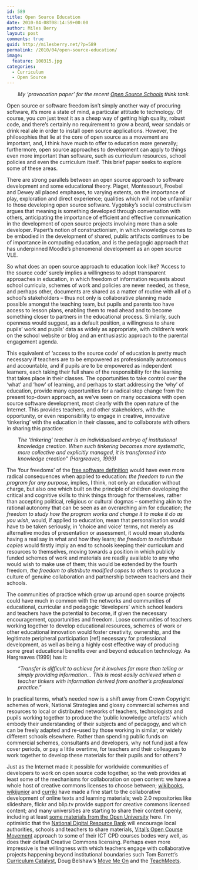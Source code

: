 ```yaml
---
id: 589
title: Open Source Education
date: 2010-04-08T08:14:59+00:00
author: Miles Berry
layout: post 
comments: true
guid: http://milesberry.net/?p=589
permalink: /2010/04/open-source-education/
image:
  feature: 100315.jpg
categories:
  - Curriculum
  - Open Source
---
```

<p class="rteindent1" style="padding-left: 30px;">
  <em>My &#8216;provocation paper&#8217; for the recent <a href="http://opensourceschools.org.uk">Open Source Schools</a> think tank.</em>
</p>

Open source or software freedom isn’t simply another way of procuring software, it’s more a state of mind, a particular attitude to technology. Of course, you _can_ just treat it as a cheap way of getting high quality, robust code, and there’s certainly no requirement to grow a beard, wear sandals or drink real ale in order to install open source applications. However, the philosophies that lie at the core of open source as a movement are important, and, I think have much to offer to education more generally; furthermore, open source approaches to development can apply to things even more important than software, such as curriculum resources, school policies and even the curriculum itself. This brief paper seeks to explore some of these areas.

<!--more-->There are strong parallels between an open source approach to software development and some educational theory. Piaget, Montessouri, Froebel and Dewey all placed emphases, to varying extents, on the importance of play, exploration and direct experience; qualities which will not be unfamiliar to those developing open source software. Vygotsky’s social constructivism argues that meaning is something developed through conversation with others, anticipating the importance of efficient and effective communication in the development of open source projects involving more than a sole developer. Papert’s notion of constructionism, in which knowledge comes to be embodied in the development of shared, public artifacts continues to be of importance in computing education, and is the pedagogic approach that has underpinned Moodle’s phenomenal development as an open source VLE.

So what does an open source approach to education look like? ‘Access to the source code’ surely implies a willingness to adopt transparent approaches in education, in which freedom of information requests about school curricula, schemes of work and policies are never needed, as these, and perhaps other, documents are shared as a matter of routine with all of a school’s stakeholders &#8211; thus not only is collaborative planning made possible amongst the teaching team, but pupils and parents too have access to lesson plans, enabling them to read ahead and to become something closer to partners in the educational process. Similarly, such openness would suggest, as a default position, a willingness to share pupils’ work and pupils’ data as widely as appropriate, with children’s work on the school website or blog and an enthusiastic approach to the parental engagement agenda.

This equivalent of ‘access to the source code’ of education is pretty much necessary if teachers are to be empowered as professionally autonomous and accountable, and if pupils are to be empowered as independent learners, each taking their full share of the responsibility for the learning that takes place in their classes. The opportunities to take control over the ‘what’ and ‘how’ of learning, and perhaps to start addressing the ‘why’ of education, provide many opportunities for a radical step change from the present top-down approach, as we’ve seen on many occasions with open source software development, most clearly with the open nature of the Internet. This provides teachers, and other stakeholders, with the opportunity, or even responsibility to engage in creative, innovative ‘tinkering’ with the education in their classes, and to collaborate with others in sharing this practice:

<p class="rteindent1" style="padding-left: 30px;">
  <em>The &#8216;tinkering&#8217; teacher is an individualised embryo of institutional knowledge creation. When such tinkering becomes more systematic, more collective and explicitly managed, it is transformed into knowledge creation” (Hargreaves, 1999)</em>
</p>

The ‘four freedoms’ of the [free software definition](http://www.gnu.org/philosophy/free-sw.html) would have even more radical consequences when applied to education: _the freedom to run the program for any purpose_, implies, I think, not only an education without charge, but also one which built on the principle of children developing the critical and cognitive skills to think things through for themselves, rather than accepting political, religious or cultural dogmas &#8211; something akin to the rational autonomy that can be seen as an overarching aim for education; _the freedom to study how the program works and change it to make it do as you wish_, would, if applied to education, mean that personalisation would have to be taken seriously, in ‘choice and voice’ terms, not merely as alternative modes of presentation or assessment, it would mean students having a real say in what and how they learn; _the freedom to redistribute copies_ would firstly imply an end to schools keeping their curriculum and resources to themselves, moving towards a position in which publicly funded schemes of work and materials are readily available to any who would wish to make use of them; this would be extended by the fourth freedom, _the freedom to distribute modified copes to others_ to produce a culture of genuine collaboration and partnership between teachers and their schools.

The communities of practice which grow up around open source projects could have much in common with the networks and communities of educational, curricular and pedagogic ‘developers’ which school leaders and teachers have the potential to become, if given the necessary encouragement, opportunities and freedom. Loose communities of teachers working together to develop educational resources, schemes of work or other educational innovation would foster creativity, ownership, and the legitimate peripheral participation [ref] necessary for professional development, as well as being a highly cost effective way of producing some great educational benefits over and beyond education technology. As Hargreaves (1999) has it:

<p class="rteindent1" style="padding-left: 30px;">
  <em>“Transfer is difficult to achieve for it involves far more than telling or simply providing information… This is most easily achieved when a teacher tinkers with information derived from another&#8217;s professional practice.”</em>
</p>

In practical terms, what’s needed now is a shift away from Crown Copyright schemes of work, National Strategies and glossy commercial schemes and resources to local or distributed networks of teachers, technologists and pupils working together to produce the ‘public knowledge artefacts’ which embody their understanding of their subjects and of pedagogy, and which can be freely adapted and re-used by those working in similar, or widely different schools elsewhere. Rather than spending public funds on commercial schemes, consultants and developers, why not fund just a few cover periods, or pay a little overtime, for teachers and their colleagues to work together to develop these materials for their pupils and for others’?

Just as the Internet made it possible for worldwide communities of developers to work on open source code together, so the web provides at least some of the mechanisms for collaboration on open content: we have a whole host of creative commons licenses to choose between; [wikibooks](http://en.wikibooks.org/wiki/Main_Page), [wikijunior](http://en.wikibooks.org/wiki/Wikijunior) and [curriki](http://www.curriki.org) have made a fine start to the collaborative development of online texts and learning materials; web 2.0 repositories like slideshare, flickr and blip.tv provide support for creative commons licensed content; and many universities are starting to share their content openly, including at least [some materials from the Open University](http://labspace.open.ac.uk/) here. I’m optimistic that the [National Digital Resource Bank](http://www.ndrb.org.uk/) will encourage local authorities, schools and teachers to share materials, [Vital’s Open Course Movement](http://www.vital.ac.uk/community/mod/ouwiki/view.php?id=138&page=The+Open+Course+Movement) approach to some of their ICT CPD courses bodes very well, as does their default Creative Commons licensing. Perhaps even more impressive is the willingness with which teachers engage with collaborative projects happening beyond institutional boundaries such Tom Barrett’s [Curriculum Catalyst](http://edte.ch/blog/the-curriculum-catalyst/), Doug Belshaw’s [Move Me On](http://dougbelshaw.com/blog/2009/12/21/movemeon-book-now-available/) and the [TeachMeets](http://www.teachmeet.org.uk/).